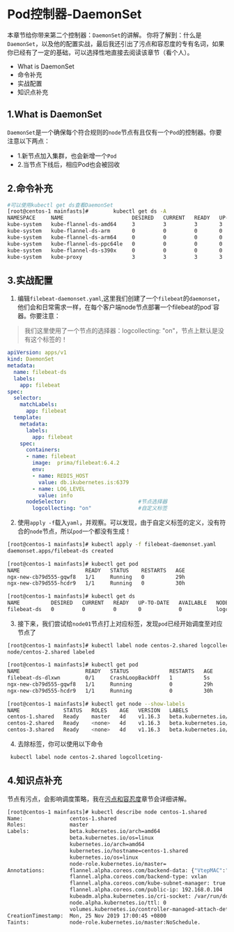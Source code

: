 # Pod控制器-DaemonSet
本章节给你带来第二个控制器：`DaemonSet`的讲解。
你将了解到：什么是`DaemonSet`，以及他的配置实战，最后我还引出了污点和容忍度的专有名词，如果你已经有了一定的基础，可以选择性地直接去阅读该章节（看个人）。
- What is DaemonSet
- 命令补充
- 实战配置
- 知识点补充
## 1.What is DaemonSet
`DaemonSet`是一个确保每个符合规则的`node`节点有且仅有一个`Pod`的控制器。你要注意以下两点：
- 1.新节点加入集群，也会新增一个`Pod`
- 2.当节点下线后，相应Pod也会被回收

## 2.命令补充
```bash
#可以使用kubectl get ds查看DaemonSet
[root@centos-1 mainfasts]#        kubectl get ds -A
NAMESPACE     NAME                      DESIRED   CURRENT   READY   UP-TO-DATE   AVAILABLE   NODE SELECTOR                 AGE
kube-system   kube-flannel-ds-amd64     3         3         3       3            3           <none>                        4d1h
kube-system   kube-flannel-ds-arm       0         0         0       0            0           <none>                        4d1h
kube-system   kube-flannel-ds-arm64     0         0         0       0            0           <none>                        4d1h
kube-system   kube-flannel-ds-ppc64le   0         0         0       0            0           <none>                        4d1h
kube-system   kube-flannel-ds-s390x     0         0         0       0            0           <none>                        4d1h
kube-system   kube-proxy                3         3         3       3            3           beta.kubernetes.io/os=linux   4d1h

```

## 3.实战配置
1) 编辑`filebeat-daemonset.yaml`,这里我们创建了一个`filebeat`的`daemonset`，他们会和日常需求一样，在每个客户端node节点部署一个filebeat的pod`容器。你要注意：
>  我们这里使用了一个节点的选择器：logcollecting: "on"，节点上默认是没有这个标签的！
```yaml
apiVersion: apps/v1
kind: DaemonSet
metadata:
  name: filebeat-ds
  labels:
    app: filebeat
spec:
  selector:
    matchLabels:
      app: filebeat
  template:
    metadata:
      labels:
        app: filebeat
    spec:
      containers:
      - name: filebeat
        image:  prima/filebeat:6.4.2
        env:
        - name: REDIS_HOST
          value: db.ikubernetes.is:6379
        - name: LOG_LEVEL
          value: info
      nodeSelector:                       #节点选择器
        logcollecting: "on"               #自定义标签          
```

2) 使用`apply -f`载入`yaml`，并观察。可以发现，由于自定义标签的定义，没有符合的`node`节点，所以`pod`一个都没有生成！
```bash
[root@centos-1 mainfasts]# kubectl apply -f filebeat-daemonset.yaml  
daemonset.apps/filebeat-ds created
    
[root@centos-1 mainfasts]# kubectl get pod
NAME                     READY   STATUS    RESTARTS   AGE
ngx-new-cb79d555-gqwf8   1/1     Running   0          29h
ngx-new-cb79d555-hcdr9   1/1     Running   0          30h
    
[root@centos-1 mainfasts]# kubectl get ds
NAME          DESIRED   CURRENT   READY   UP-TO-DATE   AVAILABLE   NODE SELECTOR      AGE
filebeat-ds   0         0         0       0            0           logcollecting=on   8s

```
3) 接下来，我们尝试给`node01`节点打上对应标签，发现`pod`已经开始调度至对应节点了
```bash
[root@centos-1 mainfasts]# kubectl label node centos-2.shared logcollecting="on" --overwrite
node/centos-2.shared labeled
    
[root@centos-1 mainfasts]# kubectl get pod
NAME                     READY   STATUS             RESTARTS   AGE
filebeat-ds-dlxwn        0/1     CrashLoopBackOff   1          5s
ngx-new-cb79d555-gqwf8   1/1     Running            0          29h
ngx-new-cb79d555-hcdr9   1/1     Running            0          30h
    
[root@centos-1 mainfasts]# kubectl get node --show-labels
NAME              STATUS   ROLES    AGE   VERSION   LABELS
centos-1.shared   Ready    master   4d    v1.16.3   beta.kubernetes.io/arch=amd64,beta.kubernetes.io/os=linux,kubernetes.io/arch=amd64,kubernetes.io/hostname=centos-1.shared,kubernetes.io/os=linux,node-role.kubernetes.io/master=
centos-2.shared   Ready    <none>   4d    v1.16.3   beta.kubernetes.io/arch=amd64,beta.kubernetes.io/os=linux,kubernetes.io/arch=amd64,kubernetes.io/hostname=centos-2.shared,kubernetes.io/os=linux,logcollceting=true,logcollecting=on
centos-3.shared   Ready    <none>   4d    v1.16.3   beta.kubernetes.io/arch=amd64,beta.kubernetes.io/os=linux,kubernetes.io/arch=amd64,kubernetes.io/hostname=centos-3.shared,kubernetes.io/os=linux

```

4) 去除标签，你可以使用以下命令
```bash
 kubectl label node centos-2.shared logcollceting-
``` 

## 4.知识点补充
节点有污点，会影响调度策略，我在[污点和容忍度](https://aaron1989.github.io/CloudNativeNotes/Kubernetes/23.%E6%B1%A1%E7%82%B9%E5%92%8C%E5%AE%B9%E5%BF%8D%E5%BA%A6/)章节会详细讲解。
```bash
[root@centos-1 mainfasts]# kubectl describe node centos-1.shared
Name:               centos-1.shared
Roles:              master
Labels:             beta.kubernetes.io/arch=amd64
                    beta.kubernetes.io/os=linux
                    kubernetes.io/arch=amd64
                    kubernetes.io/hostname=centos-1.shared
                    kubernetes.io/os=linux
                    node-role.kubernetes.io/master=
Annotations:        flannel.alpha.coreos.com/backend-data: {"VtepMAC":"6a:82:c9:37:15:dd"}
                    flannel.alpha.coreos.com/backend-type: vxlan
                    flannel.alpha.coreos.com/kube-subnet-manager: true
                    flannel.alpha.coreos.com/public-ip: 192.168.0.104
                    kubeadm.alpha.kubernetes.io/cri-socket: /var/run/dockershim.sock
                    node.alpha.kubernetes.io/ttl: 0
                    volumes.kubernetes.io/controller-managed-attach-detach: true
CreationTimestamp:  Mon, 25 Nov 2019 17:00:45 +0800
Taints:             node-role.kubernetes.io/master:NoSchedule.          #污点，pod调度的高级功能，容忍度：不允许调度至master节点
```
